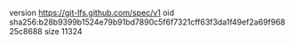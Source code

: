 version https://git-lfs.github.com/spec/v1
oid sha256:b28b9399b1524e79b91bd7890c5f6f7321cff63f3da1f49ef2a69f96825c8688
size 11324
